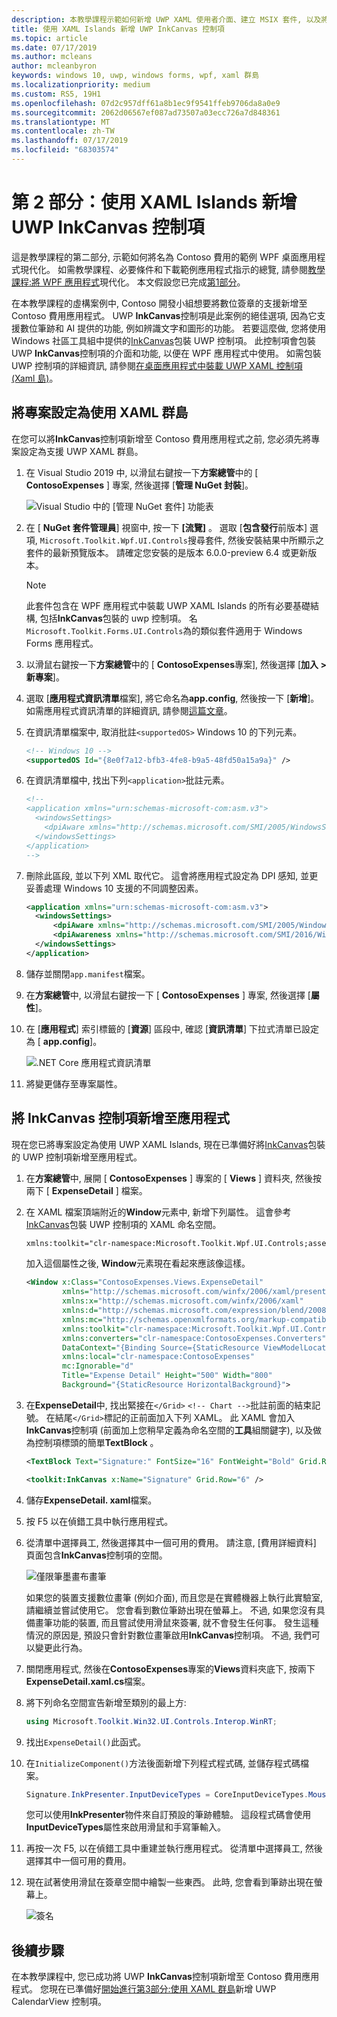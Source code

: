 ```yaml
---
description: 本教學課程示範如何新增 UWP XAML 使用者介面、建立 MSIX 套件, 以及將其他現代化元件併入您的 WPF 應用程式中。
title: 使用 XAML Islands 新增 UWP InkCanvas 控制項
ms.topic: article
ms.date: 07/17/2019
ms.author: mcleans
author: mcleanbyron
keywords: windows 10, uwp, windows forms, wpf, xaml 群島
ms.localizationpriority: medium
ms.custom: RS5, 19H1
ms.openlocfilehash: 07d2c957dff61a8b1ec9f9541ffeb9706da8a0e9
ms.sourcegitcommit: 2062d06567ef087ad73507a03ecc726a7d848361
ms.translationtype: MT
ms.contentlocale: zh-TW
ms.lasthandoff: 07/17/2019
ms.locfileid: "68303574"
---
```

# <a name="part-2-add-a-uwp-inkcanvas-control-using-xaml-islands"></a>第 2 部分：使用 XAML Islands 新增 UWP InkCanvas 控制項

這是教學課程的第二部分, 示範如何將名為 Contoso 費用的範例 WPF 桌面應用程式現代化。 如需教學課程、必要條件和下載範例應用程式指示的總覽, 請參閱[教學課程:將 WPF 應用程式](modernize-wpf-tutorial.md)現代化。 本文假設您已完成[第1部分](modernize-wpf-tutorial-1.md)。

在本教學課程的虛構案例中, Contoso 開發小組想要將數位簽章的支援新增至 Contoso 費用應用程式。 UWP **InkCanvas**控制項是此案例的絕佳選項, 因為它支援數位筆跡和 AI 提供的功能, 例如辨識文字和圖形的功能。 若要這麼做, 您將使用 Windows 社區工具組中提供的[InkCanvas](https://docs.microsoft.com/windows/communitytoolkit/controls/wpf-winforms/inkcanvas)包裝 UWP 控制項。 此控制項會包裝 UWP **InkCanvas**控制項的介面和功能, 以便在 WPF 應用程式中使用。 如需包裝 UWP 控制項的詳細資訊, 請參閱[在桌面應用程式中裝載 UWP XAML 控制項 (Xaml 島)](xaml-islands.md)。

## <a name="configure-the-project-to-use-xaml-islands"></a>將專案設定為使用 XAML 群島

在您可以將**InkCanvas**控制項新增至 Contoso 費用應用程式之前, 您必須先將專案設定為支援 UWP XAML 群島。

1. 在 Visual Studio 2019 中, 以滑鼠右鍵按一下**方案總管**中的 [ **ContosoExpenses** ] 專案, 然後選擇 [**管理 NuGet 封裝**]。

    ![Visual Studio 中的 [管理 NuGet 套件] 功能表](images/wpf-modernize-tutorial//ManageNuGetPackages.png)

2. 在 [ **NuGet 套件管理員**] 視窗中, 按一下 **[流覽]** 。 選取 [**包含發行**前版本] 選項, `Microsoft.Toolkit.Wpf.UI.Controls`搜尋套件, 然後安裝結果中所顯示之套件的最新預覽版本。 請確定您安裝的是版本 6.0.0-preview 6.4 或更新版本。

    > [!NOTE]
    > 此套件包含在 WPF 應用程式中裝載 UWP XAML Islands 的所有必要基礎結構, 包括**InkCanvas**包裝的 uwp 控制項。 名`Microsoft.Toolkit.Forms.UI.Controls`為的類似套件適用于 Windows Forms 應用程式。

3. 以滑鼠右鍵按一下**方案總管**中的 [ **ContosoExpenses**專案], 然後選擇 [**加入 > 新專案**]。

4. 選取 [**應用程式資訊清單**檔案], 將它命名為**app.config**, 然後按一下 [**新增**]。 如需應用程式資訊清單的詳細資訊, 請參閱[這篇文章](https://docs.microsoft.com/windows/desktop/SbsCs/application-manifests)。

5. 在資訊清單檔案中, 取消批註`<supportedOS>` Windows 10 的下列元素。

    ```xml
    <!-- Windows 10 -->
    <supportedOS Id="{8e0f7a12-bfb3-4fe8-b9a5-48fd50a15a9a}" />
    ```

6. 在資訊清單檔中, 找出下列`<application>`批註元素。

    ```xml
    <!--
    <application xmlns="urn:schemas-microsoft-com:asm.v3">
      <windowsSettings>
        <dpiAware xmlns="http://schemas.microsoft.com/SMI/2005/WindowsSettings">true</dpiAware>
      </windowsSettings>
    </application>
    -->
    ```

7. 刪除此區段, 並以下列 XML 取代它。 這會將應用程式設定為 DPI 感知, 並更妥善處理 Windows 10 支援的不同調整因素。

    ```xml
    <application xmlns="urn:schemas-microsoft-com:asm.v3">
      <windowsSettings>
          <dpiAware xmlns="http://schemas.microsoft.com/SMI/2005/WindowsSettings">true/PM</dpiAware>
          <dpiAwareness xmlns="http://schemas.microsoft.com/SMI/2016/WindowsSettings">PerMonitorV2, PerMonitor</dpiAwareness>
      </windowsSettings>
    </application>
    ```

8. 儲存並關閉`app.manifest`檔案。

9. 在**方案總管**中, 以滑鼠右鍵按一下 [ **ContosoExpenses** ] 專案, 然後選擇 [**屬性**]。

10. 在 [**應用程式**] 索引標籤的 [**資源**] 區段中, 確認 [**資訊清單**] 下拉式清單已設定為 [ **app.config**]。

    ![.NET Core 應用程式資訊清單](images/wpf-modernize-tutorial/NetCoreAppManifest.png)

11. 將變更儲存至專案屬性。

## <a name="add-an-inkcanvas-control-to-the-app"></a>將 InkCanvas 控制項新增至應用程式

現在您已將專案設定為使用 UWP XAML Islands, 現在已準備好將[InkCanvas](https://docs.microsoft.com/windows/communitytoolkit/controls/wpf-winforms/inkcanvas)包裝的 UWP 控制項新增至應用程式。

1. 在**方案總管**中, 展開 [ **ContosoExpenses** ] 專案的 [ **Views** ] 資料夾, 然後按兩下 [ **ExpenseDetail** ] 檔案。

2. 在 XAML 檔案頂端附近的**Window**元素中, 新增下列屬性。 這會參考[InkCanvas](https://docs.microsoft.com/windows/communitytoolkit/controls/wpf-winforms/inkcanvas)包裝 UWP 控制項的 XAML 命名空間。

    ```xml
    xmlns:toolkit="clr-namespace:Microsoft.Toolkit.Wpf.UI.Controls;assembly=Microsoft.Toolkit.Wpf.UI.Controls"
    ```

    加入這個屬性之後, **Window**元素現在看起來應該像這樣。

    ```xml
    <Window x:Class="ContosoExpenses.Views.ExpenseDetail"
            xmlns="http://schemas.microsoft.com/winfx/2006/xaml/presentation"
            xmlns:x="http://schemas.microsoft.com/winfx/2006/xaml"
            xmlns:d="http://schemas.microsoft.com/expression/blend/2008"
            xmlns:mc="http://schemas.openxmlformats.org/markup-compatibility/2006"
            xmlns:toolkit="clr-namespace:Microsoft.Toolkit.Wpf.UI.Controls;assembly=Microsoft.Toolkit.Wpf.UI.Controls"
            xmlns:converters="clr-namespace:ContosoExpenses.Converters"
            DataContext="{Binding Source={StaticResource ViewModelLocator}, Path=ExpensesDetailViewModel}"
            xmlns:local="clr-namespace:ContosoExpenses"
            mc:Ignorable="d"
            Title="Expense Detail" Height="500" Width="800"
            Background="{StaticResource HorizontalBackground}">
    ```

4. 在**ExpenseDetail**中, 找出緊接在`</Grid>` `<!-- Chart -->`批註前面的結束記號。 在結尾`</Grid>`標記的正前面加入下列 XAML。 此 XAML 會加入**InkCanvas**控制項 (前面加上您稍早定義為命名空間的**工具**組關鍵字), 以及做為控制項標頭的簡單**TextBlock** 。

    ```xml
    <TextBlock Text="Signature:" FontSize="16" FontWeight="Bold" Grid.Row="5" />

    <toolkit:InkCanvas x:Name="Signature" Grid.Row="6" />
    ```

5. 儲存**ExpenseDetail. xaml**檔案。

6. 按 F5 以在偵錯工具中執行應用程式。

7. 從清單中選擇員工, 然後選擇其中一個可用的費用。 請注意, [費用詳細資料] 頁面包含**InkCanvas**控制項的空間。

    ![僅限筆墨畫布畫筆](images/wpf-modernize-tutorial/InkCanvasPenOnly.png)

    如果您的裝置支援數位畫筆 (例如介面), 而且您是在實體機器上執行此實驗室, 請繼續並嘗試使用它。 您會看到數位筆跡出現在螢幕上。 不過, 如果您沒有具備畫筆功能的裝置, 而且嘗試使用滑鼠來簽署, 就不會發生任何事。 發生這種情況的原因是, 預設只會針對數位畫筆啟用**InkCanvas**控制項。 不過, 我們可以變更此行為。

8. 關閉應用程式, 然後在**ContosoExpenses**專案的**Views**資料夾底下, 按兩下**ExpenseDetail.xaml.cs**檔案。

9. 將下列命名空間宣告新增至類別的最上方:

    ```csharp
    using Microsoft.Toolkit.Win32.UI.Controls.Interop.WinRT;
    ```

10. 找出`ExpenseDetail()`此函式。

11. 在`InitializeComponent()`方法後面新增下列程式程式碼, 並儲存程式碼檔案。

    ```csharp
    Signature.InkPresenter.InputDeviceTypes = CoreInputDeviceTypes.Mouse | CoreInputDeviceTypes.Pen;
    ```

    您可以使用**InkPresenter**物件來自訂預設的筆跡體驗。 這段程式碼會使用**InputDeviceTypes**屬性來啟用滑鼠和手寫筆輸入。

12. 再按一次 F5, 以在偵錯工具中重建並執行應用程式。 從清單中選擇員工, 然後選擇其中一個可用的費用。

13. 現在試著使用滑鼠在簽章空間中繪製一些東西。 此時, 您會看到筆跡出現在螢幕上。

    ![簽名](images/wpf-modernize-tutorial/Signature.png)

## <a name="next-steps"></a>後續步驟

在本教學課程中, 您已成功將 UWP **InkCanvas**控制項新增至 Contoso 費用應用程式。 您現在已準備好[開始進行第3部分:使用 XAML 群島](modernize-wpf-tutorial-3.md)新增 UWP CalendarView 控制項。
